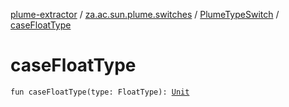 [plume-extractor](../../index.md) / [za.ac.sun.plume.switches](../index.md) / [PlumeTypeSwitch](index.md) / [caseFloatType](./case-float-type.md)

# caseFloatType

`fun caseFloatType(type: FloatType): `[`Unit`](https://kotlinlang.org/api/latest/jvm/stdlib/kotlin/-unit/index.html)